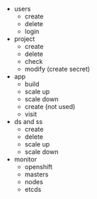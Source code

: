 - users
    - create
    - delete
    - login
- project
    - create
    - delete
    - check
    - modify (create secret)
- app
    - build
    - scale up
    - scale down
    - create (not used)
    - visit
- ds and ss
    - create
    - delete
    - scale up
    - scale down
- monitor
    - openshift
    - masters
    - nodes
    - etcds